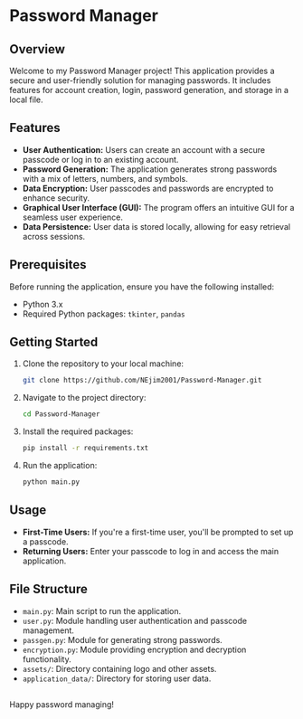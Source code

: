 # Password Manager

## Overview

Welcome to my Password Manager project! This application provides a secure and user-friendly solution for managing
passwords. It includes features for account creation, login, password generation, and storage in a local file.

## Features

- **User Authentication:** Users can create an account with a secure passcode or log in to an existing account.
- **Password Generation:** The application generates strong passwords with a mix of letters, numbers, and symbols.
- **Data Encryption:** User passcodes and passwords are encrypted to enhance security.
- **Graphical User Interface (GUI):** The program offers an intuitive GUI for a seamless user experience.
- **Data Persistence:** User data is stored locally, allowing for easy retrieval across sessions.

## Prerequisites

Before running the application, ensure you have the following installed:

- Python 3.x
- Required Python packages: `tkinter`, `pandas`

## Getting Started

1. Clone the repository to your local machine:
    ```bash
    git clone https://github.com/NEjim2001/Password-Manager.git
    ```

2. Navigate to the project directory:

    ```bash
    cd Password-Manager
    ```

3. Install the required packages:

    ```bash
    pip install -r requirements.txt
    ```

4. Run the application:

    ```bash
    python main.py
    ```

## Usage

- **First-Time Users:** If you're a first-time user, you'll be prompted to set up a passcode.
- **Returning Users:** Enter your passcode to log in and access the main application.

## File Structure

- `main.py`: Main script to run the application.
- `user.py`: Module handling user authentication and passcode management.
- `passgen.py`: Module for generating strong passwords.
- `encryption.py`: Module providing encryption and decryption functionality.
- `assets/`: Directory containing logo and other assets.
- `application_data/`: Directory for storing user data.

##  

Happy password managing!
